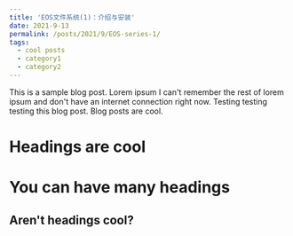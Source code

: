 ```yaml
---
title: 'EOS文件系统(1)：介绍与安装'
date: 2021-9-13
permalink: /posts/2021/9/EOS-series-1/
tags:
  - cool posts
  - category1
  - category2
---
```


This is a sample blog post. Lorem ipsum I can't remember the rest of lorem ipsum and don't have an internet connection right now. Testing testing testing this blog post. Blog posts are cool.

Headings are cool
======

You can have many headings
======

Aren't headings cool?
------
